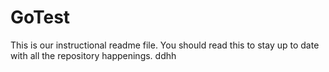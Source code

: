 # GoTest
This is our instructional readme file.
You should read this to stay up to date with all the repository happenings.
ddhh

